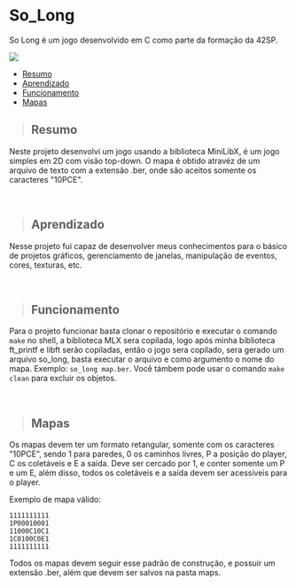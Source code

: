 # So_Long
So Long é um jogo desenvolvido em C como parte da formação da 42SP.

<img src="http://img.shields.io/static/v1?label=STATUS&message=100/100&color=GREEN&style=for-the-badge"/>

* [Resumo](#Resumo)
* [Aprendizado](#Aprendizado)
* [Funcionamento](#Funcionamento)
* [Mapas](#Mapas)

> ## Resumo

Neste projeto desenvolvi um jogo usando a biblioteca MiniLibX, é um jogo simples em 2D com visão top-down. O mapa é obtido atravéz de um arquivo de texto com a extensão .ber, onde são aceitos somente os caracteres "10PCE".

<br>

> ## Aprendizado

Nesse projeto fui capaz de desenvolver meus conhecimentos para o básico de projetos gráficos, gerenciamento de janelas, manipulação de eventos, cores, texturas, etc.

<br>

> ## Funcionamento

Para o projeto funcionar basta clonar o repositório e executar o comando ```make``` no shell, a biblioteca MLX sera copilada, logo após minha biblioteca ft_printf e libft serão copiladas, então o jogo sera copilado, sera gerado um arquivo so_long, basta executar o arquivo e como argumento o nome do mapa. Exemplo: ```so_long map.ber```. Você támbem pode usar o comando ```make clean``` para excluir os objetos.

<br>

> ## Mapas

Os mapas devem ter um formato retangular, somente com os caracteres "10PCE", sendo 1 para paredes, 0 os caminhos livres, P a posição do player, C os coletáveis e E a saída. Deve ser cercado por 1, e conter somente um P e um E, além disso, todos os coletáveis e a saída devem ser acessíveis para o player.

Exemplo de mapa válido:

 ```
 1111111111
 1P00010001
 11000C10C1
 1C0100C0E1
 1111111111
 ```
 Todos os mapas devem seguir esse padrão de construção, e possuir um extensão .ber, além que devem ser salvos na pasta maps.
